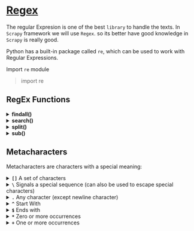 # [Regex](https://www.w3schools.com/python/python_regex.asp)
The regular Expresion is one of the best `library` to handle the texts. In `Scrapy` framework we will use `Regex`. so its better have good knowledge in `Scrapy` is really good.

Python has a built-in package called `re`, which can be used to work with Regular Expressions.

Import `re` module

> import re 

## RegEx Functions
<details>
  <summary><b>findall()</b></summary>

  Returns a list containing `all matches`

  `re.findall(str, str) -> list`

```
import re

txt = "The rain in Spain"
x = re.findall("ai", txt)
print(x)
```
output
```
['ai', 'ai']
```
</details>
    
<details>
  <summary><b>search()</b></summary>

  Returns a `Match object` if there is a match anywhere in the string

  If there is more than one match, only the `first occurrence` of the match will be returned.

  If no matches are found, the value `None` is returned.

  ```
import re

txt = "The rain in Spain"
x = re.search("\s", txt)

print("Match Object -->",x) 
```
output
```
Match Object --> <re.Match object; span=(3, 4), match=' '>
```
</details>


<details>
  <summary><b>split()</b></summary>

  Returns a `list` where the string has been split at each match

  You can control the number of occurrences by specifying the `maxsplit` as `third` positional parameter

  ```
import re

txt = "The rain in Spain"
x = re.split("\s", txt)
print(x
```
Output
```
['The', 'rain', 'in', 'Spain']
```
</details>




<details>
  <summary><b>sub()</b></summary>
  
  The `sub()` function replaces the matches with the text of your choice:

  ```
import re

#Replace all white-space characters with the digit "9":

txt = "The rain in Spain"
x = re.sub("\s", "9", txt)
print(x)
```
Output
```
The9rain9in9Spain
```
</details>

## Metacharacters
Metacharacters are characters with a special meaning:

<details>
  <summary><b><code>[]</code></b> A set of characters</summary>

  Example: `[a-m]`
  ```
import re

txt = "The rain in Spain"

#Find all lower case characters alphabetically between "a" and "m":

x = re.findall("[a-m]", txt)
print(x)
```
Output
```
['h', 'e', 'a', 'i', 'i', 'a', 'i']
```
</details>


<details>
  <summary><b><code>\</code></b>   Signals a special sequence (can also be used to escape special characters)</summary>
  
  ```
import re

txt = "That will be 59 dollars"

#Find all digit characters:

x = re.findall("\d", txt)
print(x)
```
Output
```
['5', '9']
```
</details>


<details>
  <summary><b><code>.</code></b> Any character (except newline character)	</summary>
  
  ```
import re

txt = "hello planet"

#Search for a sequence that starts with "he", followed by two (any) characters, and an "o":

x = re.findall("he..o", txt)
print(x)
```
Output
```
['hello']
```
  
</details>


<details>
  <summary><b><code>^</code></b>   Start With</summary>

```
import re
txt = "hello world"
x = re.findall("^hello", txt)
print(x)
```
Output
```
["hello"]
```
</details>


<details>
  <summary><b><code>$</code></b>   Ends with</summary>

```
import re

txt = "hello world"
x = re.findall("world$", txt )
print(x)
```
Output
```
["world"]
```
</details>

<details>
  <summary><b><code>*</code></b>   Zero or more occurrences</summary>


```
import re

txt = "hello planet"

#Search for a sequence that starts with "he", followed by 0 or more  (any) characters, and an "o":

x = re.findall("he.*o", txt)

print(x)

```
Output
```
['hello']
```
</details>


<details>
  <summary><b><code>+</code></b> One or more occurrences</summary>

```
import re

txt = "hello planet"

#Search for a sequence that starts with "he", followed by 1 or more  (any) characters, and an "o":

x = re.findall("he.+o", txt)

print(x)
```
Output
```
['hello']
```
</details>






